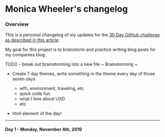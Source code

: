 # Monica Wheeler's changelog

### Overview
This is a personal changelog of my updates for the [30 Day GitHub challenge as described in this article](https://medium.com/@docix/github-30-day-challenge-7eaac41e4176). 

My goal for this project is to brainstorm and practice writing blog posts for my companies blog. 

TODO - break out brainstorming into a new file
~ Brainstorming ~

- Create 7 day themes, write something in the theme every day of those seven days
  - wfh, environment, traveling, etc
  - quick code fun
  - what I love about UXD
  - etc

- html element of the day! 

---
#### Day 1 - Monday, November 4th, 2019
